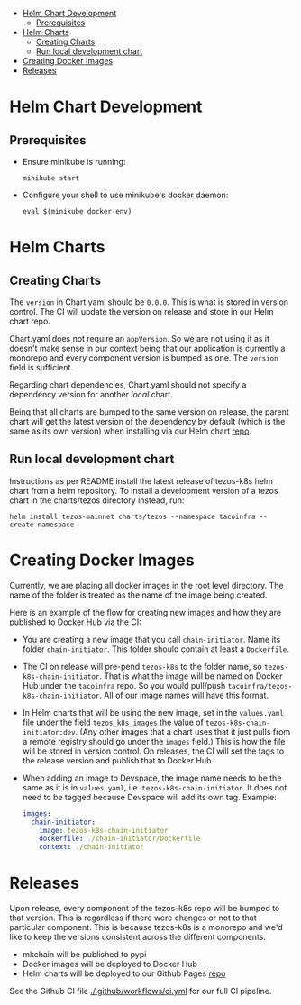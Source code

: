 - [Helm Chart Development](#helm-chart-development)
  - [Prerequisites](#prerequisites)
- [Helm Charts](#helm-charts)
  - [Creating Charts](#creating-charts)
  - [Run local development chart](#run-local-development-chart)
- [Creating Docker Images](#creating-docker-images)
- [Releases](#releases)

# Helm Chart Development

## Prerequisites

- Ensure minikube is running:

  ```shell
  minikube start
  ```

- Configure your shell to use minikube's docker daemon:

  ```shell
  eval $(minikube docker-env)
  ```

# Helm Charts

## Creating Charts

The `version` in Chart.yaml should be `0.0.0`. This is what is stored in version control. The CI will update the version on release and store in our Helm chart repo.

Chart.yaml does not require an `appVersion`. So we are not using it as it doesn't make sense in our context being that our application is currently a monorepo and every component version is bumped as one. The `version` field is sufficient.

Regarding chart dependencies, Chart.yaml should not specify a dependency version for another _local_ chart.

Being that all charts are bumped to the same version on release, the parent chart will get the latest version of the dependency by default (which is the same as its own version) when installing via our Helm chart [repo](https://github.com/tacoinfra/tezos-helm-charts).

## Run local development chart

Instructions as per README install the latest release of tezos-k8s helm chart from a helm repository. To install a development version of a tezos chart in the charts/tezos directory instead, run:

```
helm install tezos-mainnet charts/tezos --namespace tacoinfra --create-namespace
```

# Creating Docker Images

Currently, we are placing all docker images in the root level directory. The name of the folder is treated as the name of the image being created.

Here is an example of the flow for creating new images and how they are published to Docker Hub via the CI:

- You are creating a new image that you call `chain-initiator`. Name its folder `chain-initiator`. This folder should contain at least a `Dockerfile`.

- The CI on release will pre-pend `tezos-k8s` to the folder name, so `tezos-k8s-chain-initiator`. That is what the image will be named on Docker Hub under the `tacoinfra` repo. So you would pull/push `tacoinfra/tezos-k8s-chain-initiator`. All of our image names will have this format.

- In Helm charts that will be using the new image, set in the `values.yaml` file under the field `tezos_k8s_images` the value of `tezos-k8s-chain-initiator:dev`. (Any other images that a chart uses that it just pulls from a remote registry should go under the `images` field.) This is how the file will be stored in version control. On releases, the CI will set the tags to the release version and publish that to Docker Hub.

- When adding an image to Devspace, the image name needs to be the same as it is in `values.yaml`, i.e. `tezos-k8s-chain-initiator`. It does not need to be tagged because Devspace will add its own tag.
  Example:
  ```yaml
  images:
    chain-initiator:
      image: tezos-k8s-chain-initiator
      dockerfile: ./chain-initiator/Dockerfile
      context: ./chain-initiator
  ```

# Releases

Upon release, every component of the tezos-k8s repo will be bumped to that version. This is regardless if there were changes or not to that particular component. This is because tezos-k8s is a monorepo and we'd like to keep the versions consistent across the different components.

- mkchain will be published to pypi
- Docker images will be deployed to Docker Hub
- Helm charts will be deployed to our Github Pages [repo](https://github.com/tacoinfra/tezos-helm-charts)

See the Github CI file [./.github/workflows/ci.yml](.github/workflows/ci.yml) for our full CI pipeline.
